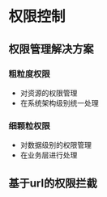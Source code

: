 # 权限控制

## 权限管理解决方案

### 粗粒度权限

- 对资源的权限管理
- 在系统架构级别统一处理

### 细颗粒权限

- 对数据级别的权限管理
- 在业务层进行处理



## 基于url的权限拦截

